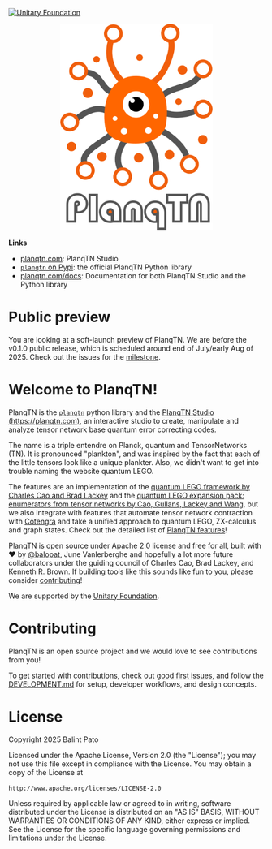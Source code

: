 [![Unitary Foundation](https://img.shields.io/badge/Supported%20By-UNITARY%20FOUNDATION-brightgreen.svg?style=for-the-badge)](https://unitary.foundation)

<p align="center">
<img src="docs/fig/planqtn_logo.png" width="300"></img>
</p>

**Links**

-   [planqtn.com](https://planqtn.com): PlanqTN Studio
-   [`planqtn` on Pypi](https://pypi.org/planqtn): the official PlanqTN Python
    library
-   [planqtn.com/docs](https://planqtn.com/docs): Documentation for both PlanqTN
    Studio and the Python library

# Public preview

You are looking at a soft-launch preview of PlanqTN. We are before the v0.1.0
public release, which is scheduled around end of July/early Aug of 2025. Check
out the issues for the
[milestone](https://github.com/planqtn/planqtn/issues?q=is%3Aissue%20state%3Aopen%20milestone%3A%222025.1.0%20-%20The%20first%20release%22).

# Welcome to PlanqTN!

PlanqTN is the [`planqtn`](https://pypyi.org/planqtn) python library and the
[PlanqTN Studio (https://planqtn.com)](https://planqtn.com), an interactive
studio to create, manipulate and analyze tensor network base quantum error
correcting codes.

The name is a triple entendre on Planck, quantum and TensorNetworks (TN). It is
pronounced "plankton", and was inspired by the fact that each of the little
tensors look like a unique plankter. Also, we didn't want to get into trouble
naming the website quantum LEGO.

The features are an implementation of the
[quantum LEGO framework by Charles Cao and Brad Lackey](https://journals.aps.org/prxquantum/abstract/10.1103/PRXQuantum.3.020332)
and the
[quantum LEGO expansion pack: enumerators from tensor networks by Cao, Gullans, Lackey and Wang](https://journals.aps.org/prxquantum/abstract/10.1103/PRXQuantum.5.030313),
but we also integrate with features that automate tensor network contraction
with [Cotengra](https://cotengra.readthedocs.io/) and take a unified approach to
quantum LEGO, ZX-calculus and graph states. Check out the detailed list of
[PlanqTN features](features.md)!

PlanqTN is open source under Apache 2.0 license and free for all, built with ❤️
by [@balopat](https://github.com/balopat), June Vanlerberghe and hopefully a lot
more future collaborators under the guiding council of Charles Cao, Brad Lackey,
and Kenneth R. Brown. If building tools like this sounds like fun to you, please
consider [contributing](#contributing)!

We are supported by the [Unitary Foundation](https://unitary.foundation/).

# Contributing

PlanqTN is an open source project and we would love to see contributions from
you!

To get started with contributions, check out
[good first issues](https://github.com/planqtn/planqtn/issues?q=is%3Aissue%20state%3Aopen%20label%3A%22good%20first%20issue%22),
and follow the
[DEVELOPMENT.md](https://github.com/planqtn/planqtn/blob/main/DEVELOPMENT.md)
for setup, developer workflows, and design concepts.

# License

Copyright 2025 Balint Pato

Licensed under the Apache License, Version 2.0 (the "License"); you may not use
this file except in compliance with the License. You may obtain a copy of the
License at

    http://www.apache.org/licenses/LICENSE-2.0

Unless required by applicable law or agreed to in writing, software distributed
under the License is distributed on an "AS IS" BASIS, WITHOUT WARRANTIES OR
CONDITIONS OF ANY KIND, either express or implied. See the License for the
specific language governing permissions and limitations under the License.
